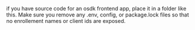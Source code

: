if you have source code for an osdk frontend app, place it in a folder like this. Make sure you remove any .env, config, or package.lock files so that no enrollement names or client ids are exposed. 